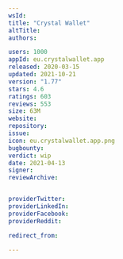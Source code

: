 ```yaml
---
wsId: 
title: "Crystal Wallet"
altTitle: 
authors:

users: 1000
appId: eu.crystalwallet.app
released: 2020-03-15
updated: 2021-10-21
version: "1.77"
stars: 4.6
ratings: 603
reviews: 553
size: 63M
website: 
repository: 
issue: 
icon: eu.crystalwallet.app.png
bugbounty: 
verdict: wip
date: 2021-04-13
signer: 
reviewArchive:


providerTwitter: 
providerLinkedIn: 
providerFacebook: 
providerReddit: 

redirect_from:

---
```



